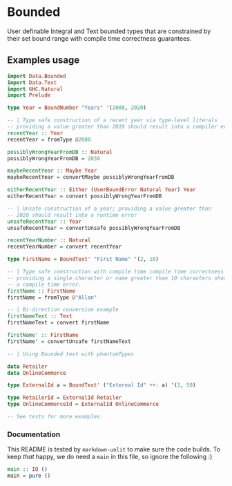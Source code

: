 # Bounded

User definable Integral and Text bounded types that are constrained by their set bound range with
compile time correctness guarantees.

## Examples usage

```haskell
import Data.Bounded
import Data.Text
import GHC.Natural
import Prelude

type Year = BoundNumber "Years" '(2000, 2020)

-- | Type safe construction of a recent year via type-level literals
-- providing a value greater than 2010 should result into a compiler error
recentYear :: Year
recentYear = fromType @2000

possiblyWrongYearFromDB :: Natural
possiblyWrongYearFromDB = 2030

maybeRecentYear :: Maybe Year
maybeRecentYear = convertMaybe possiblyWrongYearFromDB

eitherRecentYear :: Either (UserBoundError Natural Year) Year
eitherRecentYear = convert possiblyWrongYearFromDB

-- | Unsafe construction of a year; providing a value greater than
-- 2020 should result into a runtime error
unsafeRecentYear :: Year
unsafeRecentYear = convertUnsafe possiblyWrongYearFromDB

recentYearNumber :: Natural
recentYearNumber = convert recentYear

type FirstName = BoundText' "First Name" '(2, 10)

-- | Type safe construction with compile time compile time correctness guarantees
-- providing a single character or name greater than 10 characters should result into
-- a compile time error.
firstName :: FirstName
firstName = fromType @"Allan"

-- | Bi-direction conversion example
firstNameText :: Text
firstNameText = convert firstName

firstName' :: FirstName
firstName' = convertUnsafe firstNameText

-- | Using Bounded text with phantomTypes

data Retailer
data OnlineCommerce

type ExternalId a = BoundText' ("External Id" ++: a) '(1, 50)

type RetailerId = ExternalId Retailer
type OnlineCommerceId = ExternalId OnlineCommerce

-- See tests for more examples.
```

### Documentation

This README is tested by `markdown-unlit` to make sure the code builds. To keep _that_ happy, we do need a `main` in this file, so ignore the following :)

```haskell
main :: IO ()
main = pure ()
```
